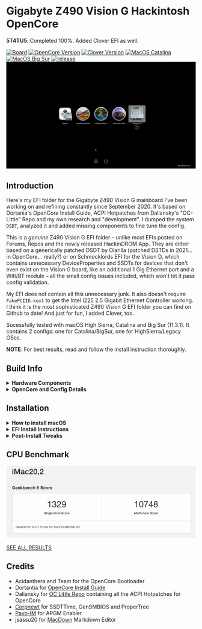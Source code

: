 # Gigabyte Z490 Vision G Hackintosh OpenCore

**5T4TU5**: Completed 100%. Added Clover EFI as well. 

[![Board](https://img.shields.io/badge/Gigabyte-Z490_Vision_G-informational.svg)](https://www.gigabyte.com/Motherboard/Z490-VISION-G-rev-1x/support#support-dl-bios)
[![OpenCore Version](https://img.shields.io/badge/OpenCore-0.7.0-important.svg)](https://github.com/acidanthera/OpenCorePkg/releases/latest)
[![Clover Version](https://img.shields.io/badge/Clover-r5135-important.svg)](https://github.com/CloverHackyColor/CloverBootloader/releases/tag/5134)
[![MacOS Catalina](https://img.shields.io/badge/macOS-10.15.7-white.svg)](https://www.apple.com/li/macos/catalina/)
[![MacOS Big Sur](https://img.shields.io/badge/macOS-11.3.1+-white.svg)](https://www.apple.com/macos/big-sur/)
[![release](https://img.shields.io/badge/Download-latest-success.svg)](https://github.com/5T33Z0/Gigabyte-Z490-Vision-G-Hackintosh-OpenCore/releases)
![](https://github.com/5T33Z0/Gigabyte-Z490-Vision-G-Hackintosh-OpenCore/blob/main/Pics/BootPicker.png)

## Introduction

Here's my EFI folder for the Gigabyte Z490 Vision G mainboard I've been working on and refining constantly since September 2020. It's based on Dortania's OpenCore Install Guide, ACPI Hotpatches from Daliansky's "OC-Little" Repo and my own research and "development". I dumped the system `DSDT`, analyzed it and added missing components to fine tune the config. 

This is a *genuine* Z490 Vision G EFI folder – unlike most EFIs posted on Forums, Repos and the newly released HackinDROM App. They are either based on a generically patched DSDT by Olarilla (patched DSTDs in 2021… in OpenCore… really?) or on Schmocklords EFI for the Vision D, which contains unnecessary DeviceProperties and SSDTs for devices that don't even exist on the Vision G board, like an additional 1 Gig Ethernet port and a Wifi/BT module – all the small config issues included, which won't let it pass config validation.

My EFI does not contain all this unnecessary junk. It also doesn't require `FakePCIID.kext` to get the Intel I225 2.5 Gigabit Ethernet Controller working. I think it is the most sophisticated Z490 Vision G EFI folder you can find on Github to date! And just for fun, I added Clover, too.

Sucessfully tested with macOS High Sierra, Catalina and Big Sur (11.3.1). It contains 2 configs: one for Catalina/BigSur, one for HighSierra/Legacy OSes.

**NOTE**: For best results, read and follow the install instruction thoroughly. 

## Build Info

<details>
<summary><strong>Hardware Components</strong></summary>

| Component           | Details                                     |
| :------------------ | :------------------------------------------ |
| Mainboard           | Gigabyte Z490 Vision G                      |
| BIOS		      | F20. F5 or higher is required to disable `CFG Lock`. Otherwise use Kernel Quirk `AppleXcpmCfgLock`|
| CPU                 | Intel® Core i9 10850K (Codename Comet Lake) |
| RAM                 | 32 GB DDR4 2400 Crucial Basllistix Sport LT |
| iGPU		      | Intel® UHD 630. Configured `headless` for computational tasks only. If you need to drive a display [use this Framebuffer-Patch](https://github.com/5T33Z0/Gigabyte-Z490-Vision-G-Hackintosh-OpenCore/blob/main/Additional%20Files/Intel%20UHD%20630_HDMI_DP_Framebuffer-Patch.plist) instead      |
| GPU                 | MSI Geforce GTX 760 Twin Frozr Gaming       |
| Audio               | Realtek® ALC1220-VB (Layout-id: `28`)       |
| Ethernet            | Intel® 2.5GbE LAN chip. Incompatible with macOS High Sierra |
</details>
<details>
<summary><strong>OpenCore and Config Details</strong></summary>
	
### OpenCore Details

* **Version**: 0.7.0 Nightly (details in config.plist)
* **Compatible macOS**: ~~10.13.6 (High Sierra)~~*, 10.15.7 (Catalina) and 11.3+ (Big Sur)
* **System Definition:** `iMac20,2` (SMBIOS Infos need to be added with [GenSMBIOS](https://github.com/corpnewt/GenSMBIOS)). Using a divergent SMBIOS rather than `iMac20,2` may require remapping of USB Ports, since the `info.plist` inside the `USBPorts.kext` refers to `iMac20,2` as `model`.
* **ACPI Patches:** `SSDT-AWAC`, `SSDT-EC-USBX`, `SSDT-PLUG`, `SSDT-SBUS-MCHC`, `SSDT-DMAC`, `SSDT-PPMC`
* **OpenCanopy Enabled**: `yes`
* **Iconset**: `modern`
* **Chime**: `no`
* **FileVault**: `no`
* **SecureBootModel**: `j185f`(change it to `Disabled` if your system won't boot)
* **USB Ports Mapped:** `yes`. Details [here](https://github.com/5T33Z0/Gigabyte-Z490-Vision-G-Hackintosh-OpenCore/blob/main/Additional%20Files/USB_Ports.zip)
* **car-active-config:** HighSierra: `FF030000`, Catalina: `FF070000`, Big Sur: `67080000`
* **Issues**: High Siera requires SMBIOS `iMac18,3` as well as a Fake CPU-ID in order to boot. Also, Internet doesn't work in High Sierra since it does not contain the necessary kext for the I225 Controller. </br> **NOTE**: I've since scrapped the idea of running High Sierra altogether, because it partly breaks Big Sur: if you reboot the system after using macOS High Sierra, you can no longer start Big Sur without using the boot-arg`-no_compat_check` – otherwise you get the dreaded stop sign instead. I don't know what causes this issue. I assume booting High Sierra breaks the seal of Big Sur somehow but I am not sure. To fix this, simply reinstall Big Sur over your existing installation and everything is back to normal. So don't panic! ;)
* **Config Validation**: </br>
![](https://github.com/5T33Z0/Gigabyte-Z490-Vision-G-Hackintosh-OpenCore/blob/main/Pics/ConfigValidation.png)

### Note about Kexts
The following Kexts are disabled by default since I don't know which CPU, GPU you are using:
- `CPUFriend.kext` and `CPUFriendDataProvider.kext` 
	- If you use a different CPU model, create your own DataProviderKext using [CPUFriendFriend](https://github.com/corpnewt/CPUFriendFriend), replace it and reenable the kext as well as `CPUFriend.kext`)
* `AGPMInjector.kext`disabled. Generate it or delete config entry and kext. See Section "Enable AGPM"
</details>

## Installation
<details>
<summary><strong>How to install macOS</strong></summary>

### Installing macOS
If you already have macOS installed but want to perform a clean install, you can either download macOS from the App Store or use [**ANYmacOS**](https://www.sl-soft.de/en/anymacos/). It's a hassle-free app than can download macOS High Sierra, Catalina and Big Sur. It also can create a USB Installer for you. And if you create multiple HFS partitions in the correct sizes, you can use it to create a multi macOS Installer USB Stick as well. 

If you are on Windows or Linux, follow the guide provided by [Dortania](https://dortania.github.io/OpenCore-Install-Guide/installer-guide/#making-the-installer)
</details>
<details>
<summary><strong>EFI Install Instructions</strong></summary>

### EFI Guide
	
1. Download latest EFI Release and unpack it
2. Select the config of your choice and rename it to `config.plist`
3. choose `csr-active-config` based on macOS version to disable SIP: `67080000` for Big Sur, `FF070000` for Catalina/Mojave, `FF030000` for High Sierra
4. Users of AMD GPUs may have to add additional `boot-args`
5. Create or Copy over SMBIOS Infos for `iMac20,2` or `iMac18,3` (for High Sierra)
6. Copy the EFI Folder on a FAT32 formated USB Stick
7. Reboot from USB Stick
8. Perform NVRAM Reset
9. Start macOS
10. If your System boots, mount your ESP and copy the EFI Folder over to you HDD and reboot.
11. Continue with Post-Install

</details>
<details>
<summary><strong>Post-Install Tweaks</strong></summary>
	
### Optimizing CPU Power Management
Use [CPUFriendFriend](https://github.com/corpnewt/CPUFriendFriend) to generate a `CPUFriendDataProvider.kext` to optimize the CPU Power Management of your CPU for a more efficent overall performance. You can [follow this Guide](https://github.com/5T33Z0/Gigabyte-Z490-Vision-G-Hackintosh-OpenCore/blob/main/Additional%20Files/Optimizing%20CPU%20Power%20Management_de.pdf) to create your own (currently in german, english version will follow at some point).
When you're done, reboot. Have a look at the CPU behavior using Intel Power Gadget. You can see, that the CPU idle frequency should be lower now:

![image](https://github.com/5T33Z0/Gigabyte-Z490-Vision-G-Hackintosh-OpenCore/blob/main/Pics/CPU_PM.png)

### Enabling Apple Graphics Power Management (`AGPM`) for dedicated GPUs (Intel and AMD)
- Generate `AGPMInjector.kext` for your GPU using [AGPMInjector](https://github.com/Pavo-IM/AGPMInjector) and 
- Copy it to `EFI\OC\Kexts`
- Enable the entry in the config.plist
- Save and reboot.
- Open [IORegistryExplorer](https://github.com/utopia-team/IORegistryExplorer/releases) and search for`PR00`. If it look like this, CPU Power Management and AGPM are working correctly:

![](https://github.com/5T33Z0/Gigabyte-Z490-Vision-G-Hackintosh-OpenCore/blob/main/Pics/AGPMEnabler.png)

**NOTE**: For more Post-Install tweaks and tips, check out my small collection of [Config Tweaks](https://github.com/5T33Z0/Gigabyte-Z490-Vision-G-Hackintosh-OpenCore/blob/main/Additional%20Files/OpenCore_Config_Tweaks_EN.md)
</details>

## CPU Benchmark
![image](https://github.com/5T33Z0/Gigabyte-Z490-Vision-G-Hackintosh-OpenCore/blob/main/Pics/BigSur%20Benchmark.png)

[SEE ALL RESULTS](https://browser.geekbench.com/v5/cpu/5386949)

## Credits
* Acidanthera and Team for the OpenCore Bootloader
* Dortantia for [OpenCore Install Guide](https://dortania.github.io/OpenCore-Install-Guide/)
* Daliansky for [OC Little Repo](https://github.com/5T33Z0/OC-Little-Translated) containing all the ACPI Hotpatches for OpenCore
* [Corpnewt](https://github.com/corpnewt) for SSDTTime, GenSMBIOS and ProperTree
* [Pavo-IM](https://github.com/Pavo-IM/) for APGM Enabler
* jsassu20 for [MacDown](https://macdown.uranusjr.com/) Markdown Editor
